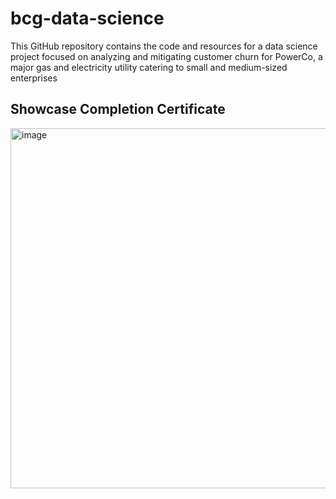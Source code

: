 # bcg-data-science
This GitHub repository contains the code and resources for a data science project focused on analyzing and mitigating customer churn for PowerCo, a major gas and electricity utility catering to small and medium-sized enterprises

## Showcase Completion Certificate
<img width="576" alt="image" src="https://github.com/Phatd299/bcg-data-science/assets/110618138/b86dd8a1-1755-4a9c-97fc-00f53eb5948b">
